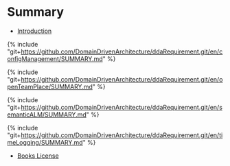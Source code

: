 # Summary
* [Introduction](README.md)

{% include "git+https://github.com/DomainDrivenArchitecture/ddaRequirement.git/en/configManagement/SUMMARY.md" %} 

{% include "git+https://github.com/DomainDrivenArchitecture/ddaRequirement.git/en/openTeamPlace/SUMMARY.md" %} 

{% include "git+https://github.com/DomainDrivenArchitecture/ddaRequirement.git/en/semanticALM/SUMMARY.md" %} 

{% include "git+https://github.com/DomainDrivenArchitecture/ddaRequirement.git/en/timeLogging/SUMMARY.md" %} 
* [Books License](LICENSE.md)